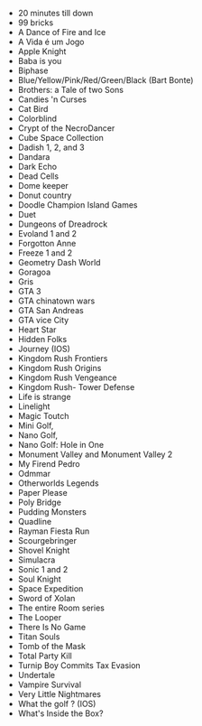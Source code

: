 - 20 minutes till down
- 99 bricks
- A Dance of Fire and Ice
- A Vida é um Jogo
- Apple Knight
- Baba is you
- Biphase
- Blue/Yellow/Pink/Red/Green/Black (Bart Bonte)
- Brothers: a Tale of two Sons
- Candies 'n Curses
- Cat Bird
- Colorblind
- Crypt of the NecroDancer
- Cube Space Collection
- Dadish 1, 2, and 3
- Dandara
- Dark Echo
- Dead Cells
- Dome keeper
- Donut country
- Doodle Champion Island Games
- Duet
- Dungeons of Dreadrock
- Evoland 1 and 2
- Forgotton Anne
- Freeze 1 and 2
- Geometry Dash World
- Goragoa
- Gris
- GTA 3
- GTA chinatown wars
- GTA San Andreas
- GTA vice City
- Heart Star
- Hidden Folks
- Journey (IOS)
- Kingdom Rush Frontiers
- Kingdom Rush Origins
- Kingdom Rush Vengeance
- Kingdom Rush- Tower Defense
- Life is strange
- Linelight
- Magic Toutch
- Mini Golf,
- Nano Golf, 
- Nano Golf: Hole in One 
- Monument Valley and Monument Valley 2
- My Firend Pedro
- Odmmar
- Otherworlds Legends
- Paper Please
- Poly Bridge
- Pudding Monsters
- Quadline
- Rayman Fiesta Run
- Scourgebringer
- Shovel Knight
- Simulacra
- Sonic 1 and 2
- Soul Knight
- Space Expedition
- Sword of Xolan
- The entire Room series
- The Looper
- There Is No Game
- Titan Souls
- Tomb of the Mask
- Total Party Kill
- Turnip Boy Commits Tax Evasion
- Undertale
- Vampire Survival
- Very Little Nightmares
- What the golf ? (IOS)
- What's Inside the Box?

